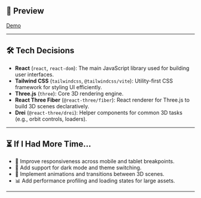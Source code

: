 ## 🔗 Preview

[Demo](https://drive.google.com/file/d/1zfevZmc4DKO-lk_r8hldyxj5eLL3dOIJ/view?usp=sharing) 

---

## 🛠️ Tech Decisions

- **React** (`react`, `react-dom`): The main JavaScript library used for building user interfaces.
- **Tailwind CSS** (`tailwindcss`, `@tailwindcss/vite`): Utility-first CSS framework for styling UI efficiently.
- **Three.js** (`three`): Core 3D rendering engine.
- **React Three Fiber** (`@react-three/fiber`): React renderer for Three.js to build 3D scenes declaratively.
- **Drei** (`@react-three/drei`): Helper components for common 3D tasks (e.g., orbit controls, loaders).

---

## ⏳ If I Had More Time…

- 📱 Improve responsiveness across mobile and tablet breakpoints.
- 🎨 Add support for dark mode and theme switching.
- 🔄 Implement animations and transitions between 3D scenes.
- 📊 Add performance profiling and loading states for large assets.

---

